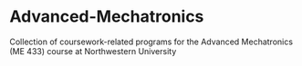 # Advanced-Mechatronics
Collection of coursework-related programs for the Advanced Mechatronics (ME 433) course at Northwestern University
